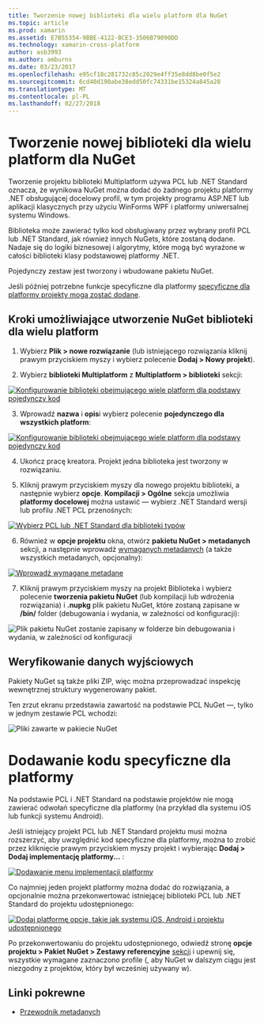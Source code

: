 ```yaml
---
title: Tworzenie nowej biblioteki dla wielu platform dla NuGet
ms.topic: article
ms.prod: xamarin
ms.assetid: E7B55354-9BBE-4122-BCE3-3506B79090DD
ms.technology: xamarin-cross-platform
author: asb3993
ms.author: amburns
ms.date: 03/23/2017
ms.openlocfilehash: e95cf18c281732c85c2029e4ff35e8dd8be0f5e2
ms.sourcegitcommit: 6cd40d190abe38edd50fc74331be15324a845a28
ms.translationtype: MT
ms.contentlocale: pl-PL
ms.lasthandoff: 02/27/2018
---
```

# <a name="creating-a-new-multiplatform-library-for-nuget"></a>Tworzenie nowej biblioteki dla wielu platform dla NuGet

Tworzenie projektu biblioteki Multiplatform używa PCL lub .NET Standard oznacza, że wynikowa NuGet można dodać do żadnego projektu platformy .NET obsługującej docelowy profil, w tym projekty programu ASP.NET lub aplikacji klasycznych przy użyciu WinForms WPF i platformy uniwersalnej systemu Windows.

Biblioteka może zawierać tylko kod obsługiwany przez wybrany profil PCL lub .NET Standard, jak również innych NuGets, które zostaną dodane.
Nadaje się do logiki biznesowej i algorytmy, które mogą być wyrażone w całości biblioteki klasy podstawowej platformy .NET.

Pojedynczy zestaw jest tworzony i wbudowane pakietu NuGet.

Jeśli później potrzebne funkcje specyficzne dla platformy [specyficzne dla platformy projekty mogą zostać dodane](#add-platforms).

## <a name="steps-to-create-a-multiplatform-library-nuget"></a>Kroki umożliwiające utworzenie NuGet biblioteki dla wielu platform

1. Wybierz **Plik > nowe rozwiązanie** (lub istniejącego rozwiązania kliknij prawym przyciskiem myszy i wybierz polecenie **Dodaj > Nowy projekt**).

2. Wybierz **biblioteki Multiplatform** z **Multiplatform > biblioteki** sekcji:

  [ ![](single-codebase-images/mulitplatform-library-sml.png "Konfigurowanie biblioteki obejmującego wiele platform dla podstawy pojedynczy kod")](single-codebase-images/mulitplatform-library.png)

3. Wprowadź **nazwa** i **opis**i wybierz polecenie **pojedynczego dla wszystkich platform**:

  [ ![](single-codebase-images/single-configure-sml.png "Konfigurowanie biblioteki obejmującego wiele platform dla podstawy pojedynczy kod")](single-codebase-images/single-configure.png)

4. Ukończ pracę kreatora. Projekt jedna biblioteka jest tworzony w rozwiązaniu.

5. Kliknij prawym przyciskiem myszy dla nowego projektu biblioteki, a następnie wybierz **opcje**. **Kompilacji > Ogólne** sekcja umożliwia **platformy docelowej** można ustawić — wybierz .NET Standard wersji lub profilu .NET PCL przenośnych:

  [ ![](single-codebase-images/single-choose-type-sml.png "Wybierz PCL lub .NET Standard dla biblioteki typów")](single-codebase-images/single-choose-type.png)

6. Również w **opcje projektu** okna, otwórz **pakietu NuGet > metadanych** sekcji, a następnie wprowadź [wymaganych metadanych](~/cross-platform/app-fundamentals/nuget-multiplatform-libraries/metadata.md) (a także wszystkich metadanych, opcjonalny):

  [ ![](single-codebase-images/single-metadata-sml.png "Wprowadź wymagane metadane")](single-codebase-images/single-metadata.png)

7. Kliknij prawym przyciskiem myszy na projekt Biblioteka i wybierz polecenie **tworzenia pakietu NuGet** (lub kompilacji lub wdrożenia rozwiązania) i **.nupkg** plik pakietu NuGet, które zostaną zapisane w **/bin/** folder (debugowania i wydania, w zależności od konfiguracji):

  ![](single-codebase-images/create-nuget-package.png "Plik pakietu NuGet zostanie zapisany w folderze bin debugowania i wydania, w zależności od konfiguracji")


## <a name="verifying-the-output"></a>Weryfikowanie danych wyjściowych

Pakiety NuGet są także pliki ZIP, więc można przeprowadzać inspekcję wewnętrznej struktury wygenerowany pakiet.

Ten zrzut ekranu przedstawia zawartość na podstawie PCL NuGet —, tylko w jednym zestawie PCL wchodzi:

![](single-codebase-images/nuget-output.png "Pliki zawarte w pakiecie NuGet")

<a name="add-platforms" />

# <a name="adding-platform-specific-code"></a>Dodawanie kodu specyficzne dla platformy

Na podstawie PCL i .NET Standard na podstawie projektów nie mogą zawierać odwołań specyficzne dla platformy (na przykład dla systemu iOS lub funkcji systemu Android).

Jeśli istniejący projekt PCL lub .NET Standard projektu musi można rozszerzyć, aby uwzględnić kod specyficzne dla platformy, można to zrobić przez kliknięcie prawym przyciskiem myszy projekt i wybierając **Dodaj > Dodaj implementację platformy...** :

[ ![](single-codebase-images/add-later-sml.png "Dodawanie menu implementacji platformy")](single-codebase-images/add-later.png)

Co najmniej jeden projekt platformy można dodać do rozwiązania, a opcjonalnie można przekonwertować istniejącej biblioteki PCL lub .NET Standard do projektu udostępnionego:

[ ![](single-codebase-images/add-later-platforms-sml.png "Dodaj platformę opcje, takie jak systemu iOS, Android i projektu udostępnionego")](single-codebase-images/add-later-platforms-sml.png)

Po przekonwertowaniu do projektu udostępnionego, odwiedź stronę **opcje projektu > Pakiet NuGet > Zestawy referencyjne**
[sekcji](~/cross-platform/app-fundamentals/nuget-multiplatform-libraries/platform-specific.md) i upewnij się, wszystkie wymagane zaznaczono profile (, aby NuGet w dalszym ciągu jest niezgodny z projektów, który był wcześniej używany w).


## <a name="related-links"></a>Linki pokrewne

- [Przewodnik metadanych](~/cross-platform/app-fundamentals/nuget-multiplatform-libraries/metadata.md)
